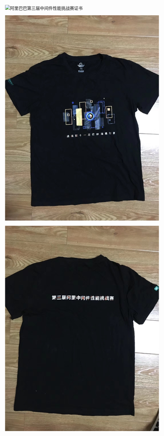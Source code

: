 ![阿里巴巴第三届中间件性能挑战赛证书](./阿里巴巴第三届中间件性能挑战赛证书.png)



![阿里巴巴第三届中间件性能挑战赛T恤](./阿里巴巴第三届中间件性能挑战赛T恤.jpg)


![阿里巴巴第三届中间件性能挑战赛T恤2](./阿里巴巴第三届中间件性能挑战赛T恤2.jpg)
